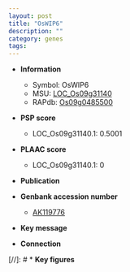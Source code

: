 ```yaml
---
layout: post
title: "OsWIP6"
description: ""
category: genes
tags: 
---
```


* **Information**  
    + Symbol: OsWIP6  
    + MSU: [LOC_Os09g31140](http://rice.plantbiology.msu.edu/cgi-bin/ORF_infopage.cgi?orf=LOC_Os09g31140)  
    + RAPdb: [Os09g0485500](http://rapdb.dna.affrc.go.jp/viewer/gbrowse_details/irgsp1?name=Os09g0485500)  

* **PSP score**  
    + LOC_Os09g31140.1: 0.5001 

* **PLAAC score**  
    + LOC_Os09g31140.1: 0 

* **Publication**  

* **Genbank accession number**  
    + [AK119776](http://www.ncbi.nlm.nih.gov/nuccore/AK119776)

* **Key message**  

* **Connection**  

[//]: # * **Key figures**  


